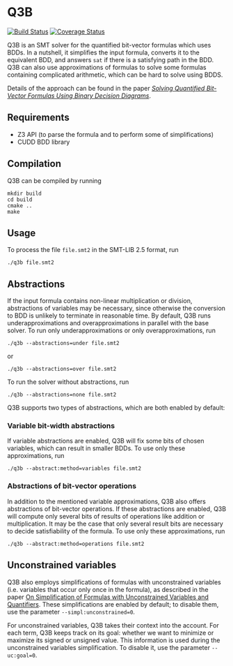 # Q3B

[![Build Status](https://travis-ci.org/martinjonas/Q3B.svg?branch=dev)](https://travis-ci.org/martinjonas/Q3B)
[![Coverage Status](https://coveralls.io/repos/github/martinjonas/Q3B/badge.svg?branch=dev)](https://coveralls.io/github/martinjonas/Q3B?branch=dev)

Q3B is an SMT solver for the quantified bit-vector formulas which uses
BDDs. In a nutshell, it simplifies the input formula, converts it to
the equivalent BDD, and answers `sat` if there is a satisfying path in
the BDD. Q3B can also use approximations of formulas to solve some
formulas containing complicated arithmetic, which can be hard to solve
using BDDS.

Details of the approach can be found in the paper [*Solving Quantified
Bit-Vector Formulas Using Binary Decision
Diagrams*](https://link.springer.com/chapter/10.1007/978-3-319-40970-2_17).

## Requirements
* Z3 API (to parse the formula and to perform some of simplifications)
* CUDD BDD library

## Compilation
Q3B can be compiled by running

```
mkdir build
cd build
cmake ..
make
```

## Usage
To process the file `file.smt2` in the SMT-LIB 2.5 format, run

```
./q3b file.smt2
```

## Abstractions

If the input formula contains non-linear multiplication or division,
abstractions of variables may be necessary, since otherwise the
conversion to BDD is unlikely to terminate in reasonable time. By
default, Q3B runs underapproximations and overapproximations in
parallel with the base solver. To run only underapproximations or only
overapproximations, run

```
./q3b --abstractions=under file.smt2
```
or
```
./q3b --abstractions=over file.smt2
```

To run the solver without abstractions, run
```
./q3b --abstractions=none file.smt2
```

Q3B supports two types of abstractions, which are both enabled by default:

### Variable bit-width abstractions

If variable abstractions are enabled, Q3B will fix some bits of chosen
variables, which can result in smaller BDDs. To use only these
approximations, run
```
./q3b --abstract:method=variables file.smt2
```

### Abstractions of bit-vector operations

In addition to the mentioned variable approximations, Q3B also offers
abstractions of bit-vector operations. If these abstractions are
enabled, Q3B will compute only several bits of results of operations
like addition or multiplication. It may be the case that only several
result bits are necessary to decide satisfiability of the formula. To use only these
approximations, run
```
./q3b --abstract:method=operations file.smt2
```

## Unconstrained variables

Q3B also employs simplifications of formulas with unconstrained
variables (i.e. variables that occur only once in the formula), as
described in the paper [On Simplification of Formulas with
Unconstrained Variables and
Quantifiers](https://link.springer.com/chapter/10.1007/978-3-319-66263-3_23).
These simplifications are enabled by default; to disable them, use the
parameter `--simpl:unconstrained=0`.

For unconstrained variables, Q3B takes their context into the account.
For each term, Q3B keeps track on its goal: whether we want to
minimize or maximize its signed or unsigned value. This information is
used during the unconstrained variables simplification. To disable it,
use the parameter `--uc:goal=0`.

